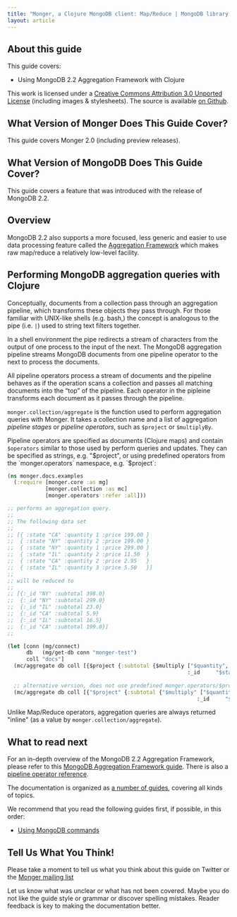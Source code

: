 ```yaml
---
title: "Monger, a Clojure MongoDB client: Map/Reduce | MongoDB library for Clojure"
layout: article
---
```


## About this guide

This guide covers:

 * Using MongoDB 2.2 Aggregation Framework with Clojure


This work is licensed under a <a rel="license" href="http://creativecommons.org/licenses/by/3.0/">Creative Commons Attribution 3.0 Unported License</a> (including images & stylesheets). The source is available [on Github](https://github.com/clojurewerkz/monger.docs).


## What Version of Monger Does This Guide Cover?

This guide covers Monger 2.0 (including preview releases).


## What Version of MongoDB Does This Guide Cover?

This guide covers a feature that was introduced with the release of
MongoDB 2.2.


## Overview

MongoDB 2.2 also supports a more focused, less generic and easier to
use data processing feature called the [Aggregation
Framework](/articles/aggregation.html) which makes raw map/reduce a
relatively low-level facility.


## Performing MongoDB aggregation queries with Clojure

Conceptually, documents from a collection pass through an aggregation
pipeline, which transforms these objects they pass through. For those
familiar with UNIX-like shells (e.g. bash,) the concept is analogous
to the pipe (i.e. `|`) used to string text filters together.

In a shell environment the pipe redirects a stream of characters from
the output of one process to the input of the next. The MongoDB
aggregation pipeline streams MongoDB documents from one pipeline
operator to the next to process the documents.

All pipeline operators process a stream of documents and the pipeline
behaves as if the operation scans a collection and passes all matching
documents into the “top” of the pipeline. Each operator in the
pipleine transforms each document as it passes through the pipeline.

`monger.collection/aggregate` is the function used to perform
aggregation queries with Monger. It takes a collection name and a list
of aggregation *pipeline stages* or *pipeline operators*, such as
`$project` or `$multiplyBy`.

Pipeline operators are specified as documents (Clojure maps) and
contain `$operators` similar to those used by perform queries and
updates. They can be specified as strings, e.g. "$project", or using
predefined operators from the `monger.operators` namespace,
e.g. `$project`:

``` clojure
(ns monger.docs.examples
  (:require [monger.core :as mg]
            [monger.collection :as mc]
            [monger.operators :refer :all]))

;; performs an aggregation query.
;;
;; The following data set
;;
;; [{ :state "CA" :quantity 1 :price 199.00 }
;;  { :state "NY" :quantity 2 :price 199.00 }
;;  { :state "NY" :quantity 1 :price 299.00 }
;;  { :state "IL" :quantity 2 :price 11.50  }
;;  { :state "CA" :quantity 2 :price 2.95   }
;;  { :state "IL" :quantity 3 :price 5.50   }]
;;
;; will be reduced to
;;
;; [{:_id "NY" :subtotal 398.0}
;;  {:_id "NY" :subtotal 299.0}
;;  {:_id "IL" :subtotal 23.0}
;;  {:_id "CA" :subtotal 5.9}
;;  {:_id "IL" :subtotal 16.5}
;;  {:_id "CA" :subtotal 199.0}]
;;

(let [conn (mg/connect)
      db   (mg/get-db conn "monger-test")
      coll "docs"]
  (mc/aggregate db coll [{$project {:subtotal {$multiply ["$quantity", "$price"]}
                                                         :_id     "$state"}}])
  
  ;; alternative version, does not use predefined monger.operators/$project and monger.operators/$multiply operators
  (mc/aggregate db coll [{"$project" {:subtotal {"$multiply" ["$quantity", "$price"]}
                                                            :_id     "$state"}}]))
```

Unlike Map/Reduce operators, aggregation queries are always returned
"inline" (as a value by `monger.collection/aggregate`).


## What to read next

For an in-depth overview of the MongoDB 2.2 Aggregation Framework,
please refer to this [MongoDB Aggregation Framework
guide](http://docs.mongodb.org/manual/applications/aggregation/). There
is also a [pipeline operator
reference](http://docs.mongodb.org/manual/reference/aggregation/).

The documentation is organized as [a number of
guides](/articles/guides.html), covering all kinds of topics.

We recommend that you read the following guides first, if possible, in this order:

 * [Using MongoDB commands](/articles/commands.html)


## Tell Us What You Think!

Please take a moment to tell us what you think about this guide on
Twitter or the [Monger mailing
list](https://groups.google.com/forum/#!forum/clojure-mongodb)

Let us know what was unclear or what has not been covered. Maybe you
do not like the guide style or grammar or discover spelling
mistakes. Reader feedback is key to making the documentation better.
